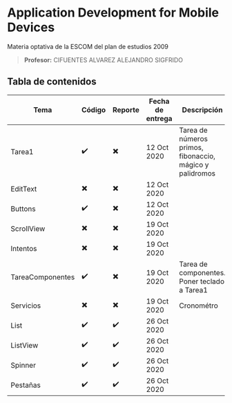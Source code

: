 # Application Development for Mobile Devices
Materia optativa de la ESCOM del plan de estudios 2009

> **Profesor:** CIFUENTES ALVAREZ ALEJANDRO SIGFRIDO

## Tabla de contenidos

| Tema             | Código                   | Reporte                  | Fecha de entrega | Descripción                                              |
|------------------|--------------------------|--------------------------|------------------|----------------------------------------------------------|
| Tarea1           | :heavy_check_mark:       | :heavy_multiplication_x: | 12 Oct 2020      | Tarea de números primos, fibonaccio, mágico y palidromos |
| EditText         | :heavy_multiplication_x: | :heavy_multiplication_x: | 12 Oct 2020      |                                                          |
| Buttons          | :heavy_check_mark:       | :heavy_multiplication_x: | 12 Oct 2020      |                                                          |
| ScrollView       | :heavy_multiplication_x: | :heavy_multiplication_x: | 19 Oct 2020      |                                                          |
| Intentos         | :heavy_multiplication_x: | :heavy_multiplication_x: | 19 Oct 2020      |                                                          |
| TareaComponentes | :heavy_check_mark:       | :heavy_multiplication_x: | 19 Oct 2020      | Tarea de componentes. Poner teclado a Tarea1             |
| Servicios        | :heavy_multiplication_x: | :heavy_multiplication_x: | 19 Oct 2020      | Cronométro                                               |
| List             | :heavy_check_mark:       | :heavy_check_mark:       | 26 Oct 2020      |                                                          |
| ListView         | :heavy_check_mark:       | :heavy_check_mark:       | 26 Oct 2020      |                                                          |
| Spinner          | :heavy_check_mark:       | :heavy_check_mark:       | 26 Oct 2020      |                                                          |
| Pestañas         | :heavy_check_mark:       | :heavy_check_mark:       | 26 Oct 2020      |                                                          |